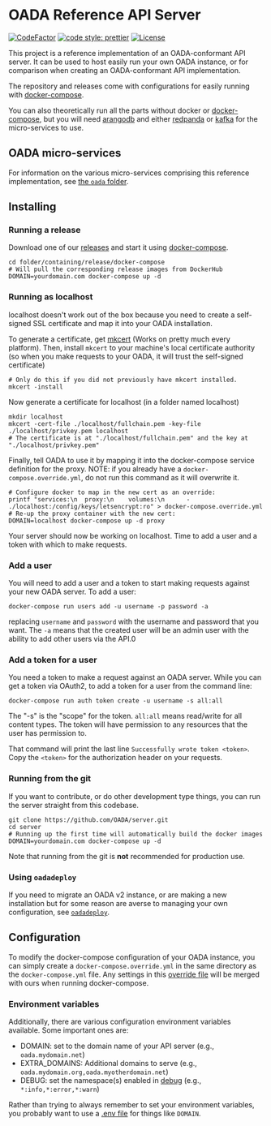 # OADA Reference API Server

[![CodeFactor](https://www.codefactor.io/repository/github/OADA/server/badge)](https://www.codefactor.io/repository/github/OADA/server)
[![code style: prettier](https://img.shields.io/badge/code_style-prettier-ff69b4.svg)](https://github.com/prettier/prettier)
[![License](https://img.shields.io/github/license/OADA/server)](LICENSE)

This project is a reference implementation of an OADA-conformant API server.
It can be used to host easily run your own OADA instance,
or for comparison when creating an OADA-conformant API implementation.

The repository and releases come with configurations for easily running
with [docker-compose].

You can also theoretically run all the parts without docker or [docker-compose],
but you will need [arangodb] and either [redpanda] or [kafka]
for the micro-services to use.

## OADA micro-services

For information on
the various micro-services comprising this reference implementation,
see [the `oada` folder](oada/).

## Installing

### Running a release

Download one of our [releases] and start it using [docker-compose].

```shell
cd folder/containing/release/docker-compose
# Will pull the corresponding release images from DockerHub
DOMAIN=yourdomain.com docker-compose up -d
```

### Running as localhost

localhost doesn't work out of the box because you need to create a self-signed SSL certificate and map it into your OADA installation.

To generate a certificate, get [mkcert](https://github.com/FiloSottile/mkcert) (Works on pretty much every platform).
Then, install `mkcert` to your machine's local certificate authority (so when you make requests to your OADA, it will trust the self-signed certificate)

```shell
# Only do this if you did not previously have mkcert installed.
mkcert -install
```

Now generate a certificate for localhost (in a folder named localhost)

```shell
mkdir localhost
mkcert -cert-file ./localhost/fullchain.pem -key-file ./localhost/privkey.pem localhost
# The certificate is at "./localhost/fullchain.pem" and the key at "./localhost/privkey.pem"
```

Finally, tell OADA to use it by mapping it into the docker-compose service definition for the proxy.
NOTE: if you already have a `docker-compose.override.yml`, do not run this command as it will overwrite it.

```shell
# Configure docker to map in the new cert as an override:
printf "services:\n  proxy:\n    volumes:\n      - ./localhost:/config/keys/letsencrypt:ro" > docker-compose.override.yml
# Re-up the proxy container with the new cert:
DOMAIN=localhost docker-compose up -d proxy
```

Your server should now be working on localhost. Time to add a user and a token with which to make requests.

### Add a user

You will need to add a user and a token to start making requests against your new OADA server. To add a user:

```shell
docker-compose run users add -u username -p password -a
```

replacing `username` and `password` with the username and password that you want. The `-a` means that the created user will be an admin user with the ability to add other users via the API.0

### Add a token for a user

You need a token to make a request against an OADA server. While you can get a token via OAuth2, to add a token
for a user from the command line:

```shell
docker-compose run auth token create -u username -s all:all
```

The "-s" is the "scope" for the token. `all:all` means read/write for all content types. The token will have permission to any resources that the user has permission to.

That command will print the last line `Successfully wrote token <token>`. Copy the `<token>` for the authorization header on your requests.

### Running from the git

If you want to contribute, or do other development type things,
you can run the server straight from this codebase.

```shell
git clone https://github.com/OADA/server.git
cd server
# Running up the first time will automatically build the docker images
DOMAIN=yourdomain.com docker-compose up -d
```

Note that running from the git is **not** recommended for production use.

### Using `oadadeploy`

If you need to migrate an OADA v2 instance,
or are making a new installation but for some reason
are averse to managing your own configuration,
see [`oadadeploy`].

## Configuration

To modify the docker-compose configuration of your OADA instance,
you can simply create a `docker-compose.override.yml`
in the same directory as the `docker-compose.yml` file.
Any settings in this [override file] will be merged with ours
when running docker-compose.

### Environment variables

Additionally, there are various configuration environment variables available.
Some important ones are:

- DOMAIN: set to the domain name of your API server
  (e.g., `oada.mydomain.net`)
- EXTRA_DOMAINS: Additional domains to serve
  (e.g., `oada.mydomain.org,oada.myotherdomain.net`)
- DEBUG: set the namespace(s) enabled in [debug]
  (e.g., `*:info,*:error,*:warn`)

Rather than trying to always remember to set your environment variables,
you probably want to use a [.env file] for things like `DOMAIN`.

[releases]: https://github.com/OADA/server/releases
[docker-compose]: https://docs.docker.com/compose/
[.env file]: https://docs.docker.com/compose/environment-variables/#substitute-environment-variables-in-compose-files
[arangodb]: https://www.arangodb.com
[redpanda]: https://vectorized.io/redpanda
[kafka]: https://kafka.apache.org
[override file]: https://docs.docker.com/compose/extends/#understanding-multiple-compose-files
[debug]: https://www.npmjs.com/package/debug#usage
[`oadadeploy`]: https://github.com/OADA/oadadeploy
